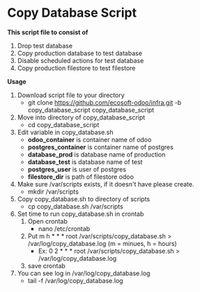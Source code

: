 # Copy Database Script
**This script file to consist of**
1. Drop test database
2. Copy production database to test database
3. Disable scheduled actions for test database
4. Copy production filestore to test filestore

**Usage**
1. Download script file to your directory
   - git clone https://github.com/ecosoft-odoo/infra.git -b copy_database_script copy_database_script
2. Move into directory of copy_database_script
   - cd copy_database_script
3. Edit variable in copy_database.sh
   - **odoo_container** is container name of odoo
   - **postgres_container** is container name of postgres
   - **database_prod** is database name of production
   - **database_test** is database name of test
   - **postgres_user** is user of postgres
   - **filestore_dir** is path of filestore odoo
3. Make sure /var/scripts exists, if it doesn't have please create.
   - mkdir /var/scripts
4. Copy copy_database.sh to directory of scripts
   - cp copy_database.sh /var/scripts
5. Set time to run copy_database.sh in crontab
   1. Open crontab
      - nano /etc/crontab
   2. Put m h   * * *   root    /var/scripts/copy_database.sh > /var/log/copy_database.log (m = minues, h = hours)
      - Ex: 0 2   * * *   root    /var/scripts/copy_database.sh > /var/log/copy_database.log
   3. save crontab
6. You can see log in /var/log/copy_database.log
   - tail -f /var/log/copy_database.log
